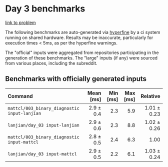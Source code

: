# Day 3 benchmarks

[link to problem](http://adventofcode.com/2021/day/3)

The following benchmarks are auto-generated via [hyperfine](https://github.com/sharkdp/hyperfine) by a ci system running on shared hardware. Results may be inaccurate, particularly for execution times < 5ms, as per the hyperfine warnings.

The "official" inputs were aggregated from repositories participating in the generation of these benchmarks. The "large" inputs (if any) were sourced from various places, including the subreddit.

## Benchmarks with officially generated inputs
| Command | Mean [ms] | Min [ms] | Max [ms] | Relative |
|:---|---:|---:|---:|---:|
| `mattcl/003_binary_diagnostic input-lanjian` | 2.9 ± 0.4 | 2.3 | 5.9 | 1.01 ± 0.23 |
| `lanjian/day_03 input-lanjian` | 2.9 ± 0.6 | 2.3 | 8.8 | 1.02 ± 0.26 |
| `mattcl/003_binary_diagnostic input-mattcl` | 2.8 ± 0.5 | 2.4 | 6.3 | 1.00 |
| `lanjian/day_03 input-mattcl` | 2.9 ± 0.5 | 2.2 | 6.1 | 1.03 ± 0.24 |
